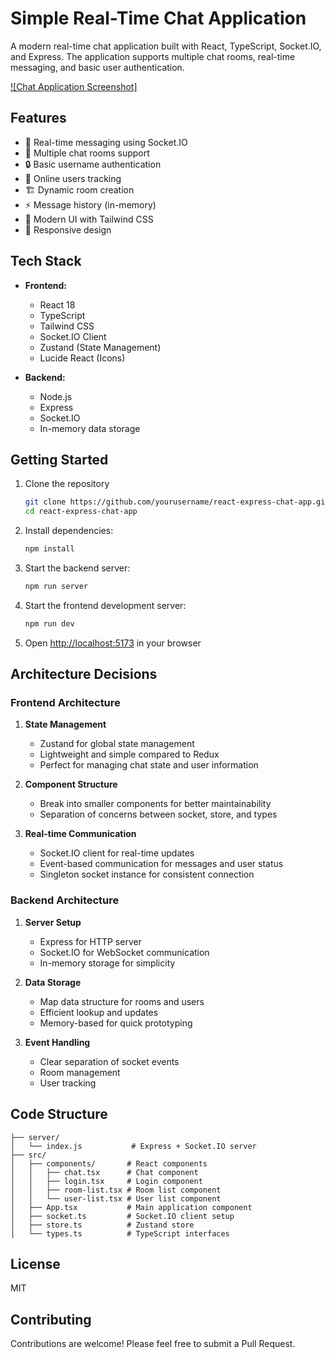 # Simple Real-Time Chat Application

A modern real-time chat application built with React, TypeScript, Socket.IO, and Express. The application supports multiple chat rooms, real-time messaging, and basic user authentication.

[![Chat Application Screenshot]](https://drive.google.com/file/d/1eX_dcPdgHytaA_DlXw70JfVtVQ95AWuW/view?usp=sharing)

## Features

- 🚀 Real-time messaging using Socket.IO
- 👥 Multiple chat rooms support
- 🔒 Basic username authentication
- 👀 Online users tracking
- 🏗️ Dynamic room creation
- ⚡ Message history (in-memory)
- 🎨 Modern UI with Tailwind CSS
- 📱 Responsive design

## Tech Stack

- **Frontend:**
  - React 18
  - TypeScript
  - Tailwind CSS
  - Socket.IO Client
  - Zustand (State Management)
  - Lucide React (Icons)

- **Backend:**
  - Node.js
  - Express
  - Socket.IO
  - In-memory data storage

## Getting Started

1. Clone the repository
   ```bash
   git clone https://github.com/yourusername/react-express-chat-app.git
   cd react-express-chat-app
   ```
2. Install dependencies:
   ```bash
   npm install
   ```
1. Start the backend server:
   ```bash
   npm run server
   ```
1. Start the frontend development server:
   ```bash
   npm run dev
   ```
1. Open [http://localhost:5173](http://localhost:5173) in your browser

## Architecture Decisions

### Frontend Architecture

1. **State Management**
   - Zustand for global state management
   - Lightweight and simple compared to Redux
   - Perfect for managing chat state and user information

2. **Component Structure**
   - Break into smaller components for better maintainability
   - Separation of concerns between socket, store, and types

3. **Real-time Communication**
   - Socket.IO client for real-time updates
   - Event-based communication for messages and user status
   - Singleton socket instance for consistent connection

### Backend Architecture

1. **Server Setup**
   - Express for HTTP server
   - Socket.IO for WebSocket communication
   - In-memory storage for simplicity

2. **Data Storage**
   - Map data structure for rooms and users
   - Efficient lookup and updates
   - Memory-based for quick prototyping

3. **Event Handling**
   - Clear separation of socket events
   - Room management
   - User tracking

## Code Structure

```
├── server/
│   └── index.js           # Express + Socket.IO server
├── src/
│   ├── components/       # React components
│   │   ├── chat.tsx      # Chat component
│   │   ├── login.tsx     # Login component
│   │   ├── room-list.tsx # Room list component
│   │   └── user-list.tsx # User list component
│   ├── App.tsx           # Main application component
│   ├── socket.ts         # Socket.IO client setup
│   ├── store.ts          # Zustand store
│   └── types.ts          # TypeScript interfaces
```
## License

MIT

## Contributing

Contributions are welcome! Please feel free to submit a Pull Request.
